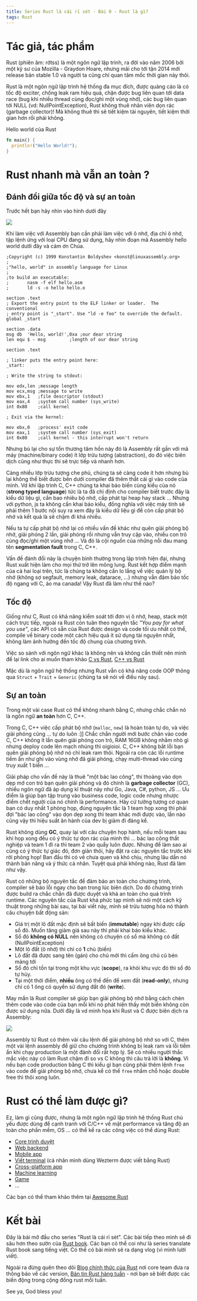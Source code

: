 ```yaml
---
title: Series Rust là cái rỉ sét - Bài 0 - Rust là gì?
tags: Rust
---
```

# Tác giả, tác phẩm

Rust (phiên âm: rớtss) là một ngôn ngữ lập trình, ra đời vào năm 2006 bởi một kỹ sư của Mozilla - Graydon Hoare, nhưng mãi cho tới tận 2014 mới release bản stable 1.0 và người ta cũng chỉ quan tâm mốc thời gian này thôi.
<!-- more -->

Rust là một ngôn ngữ lập trình hệ thống đa mục đích, được quảng cáo là có tốc độ exciter, chống leak ram hiệu quả, chặn được bug liên quan tới data race (bug khi nhiều thread cùng đọc/ghi một vùng nhớ), các bug liên quan tới NULL (vd: NullPointException), Rust không thuê nhân viên dọn rác (garbage collector)! Mà không thuê thì sẽ tiết kiệm tài nguyên, tiết kiệm thời gian hơn rồi phải không.

Hello world của Rust
```rust
fn main() {
  println!("Hello World!");
}
```

# Rust nhanh mà vẫn an toàn ?
## Đánh đổi giữa tốc độ và sự an toàn 
Trước hết bạn hãy nhìn vào hình dưới đây

![](/imgs/1.PNG)

Khi làm việc với Assembly bạn cần phải làm việc với ô nhớ, địa chỉ ô nhớ, tập lệnh ứng với loại CPU đang sử dụng, hãy nhìn đoạn mã Assembly hello world dưới đây và cảm ơn Chúa.
```
;Copyright (c) 1999 Konstantin Boldyshev <konst@linuxassembly.org>
;
;"hello, world" in assembly language for Linux
;
;to build an executable:
;       nasm -f elf hello.asm
;       ld -s -o hello hello.o

section .text
; Export the entry point to the ELF linker or loader.  The conventional
; entry point is "_start". Use "ld -e foo" to override the default.
global _start

section .data
msg db  'Hello, world!',0xa ;our dear string
len equ $ - msg         ;length of our dear string

section .text

; linker puts the entry point here:
_start:

; Write the string to stdout:

mov edx,len ;message length
mov ecx,msg ;message to write
mov ebx,1   ;file descriptor (stdout)
mov eax,4   ;system call number (sys_write)
int 0x80    ;call kernel

; Exit via the kernel:

mov ebx,0   ;process' exit code
mov eax,1   ;system call number (sys_exit)
int 0x80    ;call kernel - this interrupt won't return
```

Nhưng bù lại cho sự tổn thương tâm hồn này đó là Assembly rất gần với mã máy (machine/binary code) ít lớp trừu tượng (abstraction), do đó việc biên dịch cũng như thực thi sẽ trực tiếp và nhanh hơn.

Càng nhiều lớp trừu tượng che phủ, chúng ta sẽ càng code ít hơn nhưng bù lại không thể biết được bên dưới compiler đã thêm thắt cái gì vào code của mình. Vd khi lập trình C, C++ chúng ta khai báo biến cùng kiểu của nó (**strong typed language**) tức là ta đã chỉ định cho compiler biết trước đây là kiểu dữ liệu gì, cần bao nhiêu bộ nhớ, cấp phát tại heap hay stack ... Nhưng với python, js ta không cần khai báo kiểu, đồng nghĩa với việc máy tính sẽ phải thêm 1 bước nội suy ra xem đây là kiểu dữ liệu gì để còn cấp phát bộ nhớ và kết quả là sẽ chậm đi khá nhiều.

Nếu ta tự cấp phát bộ nhớ lại có nhiều vấn đề khác như quên giải phóng bộ nhớ, giải phóng 2 lần, giải phóng rồi nhưng vẫn truy cập vào, nhiều con trỏ cùng đọc/ghi một vùng nhớ ... Và đó là cội nguồn của những nỗi đau mang tên **segmentation fault** trong C, C++.

Vấn đề đánh đổi này là chuyện bình thường trong lập trình hiện đại, nhưng Rust xuất hiện làm cho mọi thứ trở lên mông lung. Rust kết hợp điểm mạnh của cả hai loại trên, tức là chúng ta không cần lo lắng về việc quản lý bộ nhớ (không sợ segfault, memory leak, datarace, ...) nhưng vẫn đảm bảo tốc độ ngang với C, ảo ma canada! Vậy Rust đã làm như thế nào?

## Tốc độ
Giống như C, Rust có khả năng kiểm soát tới đơn vị ô nhớ, heap, stack một cách trực tiếp, ngoài ra Rust còn tuân theo nguyên tắc _"You pay for what you use"_, các API có sẵn của Rust được design và code tối ưu nhất có thể, compile về binary code một cách hiệu quả ít sử dụng tài nguyên nhất, không làm ảnh hưởng đến tốc độ chung của chương trình.

Việc so sánh với ngôn ngữ khác là không nên và không cần thiết nên mình để lại link cho ai muốn tham khảo [C vs Rust](https://benchmarksgame-team.pages.debian.net/benchmarksgame/fastest/gcc-rust.html), [C++ vs Rust](https://www.educative.io/blog/rust-vs-cpp)

Mặc dù là ngôn ngữ hệ thống nhưng Rust vẫn có khả năng code OOP thông qua `Struct` + `Trait` + `Generic` (chúng ta sẽ nói về điều này sau).

## Sự an toàn 
Trong một vài case Rust có thể không nhanh bằng C, nhưng chắc chắn nó là ngôn ngữ **an toàn** hơn C, C++.

Trong C, C++ việc cấp phát bộ nhớ (`malloc`, `new`) là hoàn toàn tự do, và việc giải phóng cũng ... tự do luôn :]] Chắc chắn người mới bước chân vào code C, C++ không ít lần quên giải phóng con trỏ, RAM 16GB không nhằm nhò gì nhưng deploy code lên mạch nhúng thì oigioioi. C, C++ không bắt lỗi bạn quên giải phóng bộ nhớ nó chỉ leak ram thôi. Ngoài ra còn các lỗi runtime tiềm ẩn như ghi vào vùng nhớ đã giải phóng, chạy multi-thread vào cùng truy xuất 1 biến ...

Giải pháp cho vấn đề này là thuê "một bác lao công", thi thoảng vào dọn dẹp mớ con trỏ bạn quên giải phóng và đó chính là **garbage collector** (GC), nhiều ngôn ngữ đã áp dụng kĩ thuật này như Go, Java, C#, python, JS ... Ưu điểm là giúp bạn tập trung vào business code, logic code nhưng nhược điểm chết người của nó chính là performance. Hãy cứ tưởng tượng cơ quan bạn có duy nhất 1 phòng họp, đúng nguyên tắc là 1 team họp xong thì phải đợi "bác lao công" vào dọn dẹp xong thì team khác mới được vào, lần nào cũng vậy thì hiệu suất ăn hành của dev bị giảm đi đáng kể.

Rust không dùng **GC**, quay lại với câu chuyện họp hành, nếu mỗi team sau khi họp xong đều có ý thức tự dọn rác của mình thì ... bác lao công thất nghiệp và team 1 đi ra thì team 2 vào quẩy luôn được. Nhưng để làm sao ai cũng có ý thức tự giác đó, đơn giản thôi, hãy đặt ra các nguyên tắc trước khi rời phòng họp! Ban đầu thì có vẻ chưa quen và khó chịu, nhưng lâu dần nó thành bản năng và ý thức cá nhân. Tuyệt quá phải không nào, Rust đã làm như vậy.

Rust có những bộ nguyên tắc để đảm bảo an toàn cho chương trình, compiler sẽ báo lỗi ngay cho bạn trong lúc biên dịch. Do đó chương trình được build ra chắc chắn đã được duyệt và khá an toàn cho quá trình runtime. Các nguyên tắc của Rust khá phức tạp mình sẽ nói một cách kỹ thuật trong những bài sau, tại bài viết này, mình sẽ trừu tượng hóa nó thành câu chuyện bất động sản:

* Giá trị một lô đất mặc định sẽ bất biến (**immutable**) ngay khi được cấp sổ đỏ. Muốn tăng giảm giá sau này thì phải khai báo kiểu khác.
* Sổ đỏ **không có NULL** nên không có chuyện có sổ mà không có đất (NullPointException)
* Một lô đất (ô nhớ) thì chỉ có **1** chủ (biến)
* Lô đất đã được sang tên (gán) cho chủ mới thì cấm ông chủ cũ bén mảng tới 
* Sổ đỏ chỉ tồn tại trong một khu vực (**scope**), ra khỏi khu vực đó thì sổ đỏ tự hủy.
* Tại một thời điểm, **nhiều** ông có thể đến để xem đất (**read-only**), nhưng chỉ có 1 ông có quyền sử dụng đất đó (**write**).

May mắn là Rust compiler sẽ giúp bạn giải phóng bộ nhớ bằng cách chèn thêm code vào code của bạn mỗi khi nó phát hiện thấy một biến không còn được sử dụng nữa. Dưới đây là vd minh họa khi Rust và C được biên dịch ra Assembly:

![](/imgs/2.png)

Assembly từ Rust có thêm vài câu lệnh để giải phóng bộ nhớ so với C, thêm một vài lệnh assembly để giữ cho chương trình không bị leak ram và lỗi tiềm ẩn khi chạy production là một đánh đổi rất hợp lý. Sẽ có nhiều người thắc mắc việc này có làm Rust chậm đi so vs C không thì câu trả lời là **không**. Vì nếu bạn code production bằng C thì kiểu gì bạn cũng phải thêm lệnh `free` vào code để giải phóng bộ nhớ, chưa kể có thể `free` nhầm chỗ hoặc double free thì thôi xong luôn.

# Rust có thể làm được gì?
Ez, làm gì cũng được, nhưng là một ngôn ngữ lập trình hệ thống Rust chủ yếu được dùng để cạnh tranh với C/C++ về mặt performance và tăng độ an toàn cho phần mềm, OS ... có thể kể ra các công việc có thể dùng Rust:

* [Core trình duyệt](https://github.com/servo/servo)
* [Web backend](https://www.arewewebyet.org)
* [Mobile app](https://github.com/rust-unofficial/awesome-rust#mobile)
* [Viết terminal](https://github.com/wez/wezterm) (cá nhân mình dùng Wezterm được viết bằng Rust)
* [Cross-platform app](https://github.com/tauri-apps/tauri)
* [Machine learning](https://www.arewelearningyet.com/)
* [Game](https://github.com/rust-unofficial/awesome-rust#games)
* ...

Các bạn có thể tham khảo thêm tại [Awesome Rust](https://github.com/rust-unofficial/awesome-rust)

# Kết bài
Đây là bài mở đầu cho series "Rust là cái rỉ sét". Các bài tiếp theo mình sẽ đi sâu hơn theo sườn của [Rust book](https://doc.rust-lang.org/book/). Các bạn có thể coi như là series translate Rust book sang tiếng việt. Có thể có bài mình sẽ ra dạng vlog (vì mình lười viết).

Ngoài ra đừng quên theo dõi [Blog chính thức của Rust](https://blog.rust-lang.org/) nơi core team đưa ra thông báo về các version, [Bản tin Rust hàng tuần](https://this-week-in-rust.org/) - nơi bạn sẽ biết được các biến động trong cộng đồng rust mỗi tuần.

See ya, God bless you!
